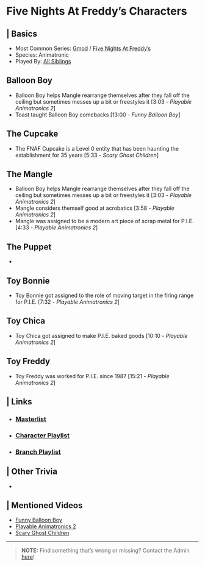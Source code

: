 # Five Nights At Freddy’s Characters  


## | Basics
- Most Common Series: [Gmod](6.Series/Gmod.html) / [Five Nights At Freddy’s](6.Series/FNAF.html)  
- Species: Animatronic  
- Played By: [All Siblings](./chapter_3.html)


## Balloon Boy
- Balloon Boy helps Mangle rearrange themselves after they fall off the ceiling but sometimes messes up a bit or freestyles it \[3:03 - *Playable Animatronics 2*]
- Toast taught Balloon Boy comebacks \[13:00 - *Funny Balloon Boy*]

## The Cupcake
- The FNAF Cupcake is a Level 0 entity that has been haunting the establishment for 35 years \[5:33 - *Scary Ghost Children*]

## The Mangle
- Balloon Boy helps Mangle rearrange themselves after they fall off the ceiling but sometimes messes up a bit or freestyles it \[3:03 - *Playable Animatronics 2*]
- Mangle considers themself good at acrobatics \[3:58 - *Playable Animatronics 2*]
- Mangle was assigned to be a modern art piece of scrap metal for P.I.E. \[4:33 - *Playable Animatronics 2*]

## The Puppet
- 

## Toy Bonnie
- Toy Bonnie got assigned to the role of moving target in the firing range for P.I.E. \[7:32 - *Playable Animatronics 2*]

## Toy Chica
- Toy Chica got assigned to make P.I.E. baked goods \[10:10 - *Playable Animatronics 2*]

## Toy Freddy
- Toy Freddy was worked for P.I.E. since 1987 \[15:21 - *Playable Animatronics 2*]

 
## | Links  
- ### [Masterlist]()  
- ### [Character Playlist]()  
- ### [Branch Playlist]()  


## | Other Trivia  
-   

## | Mentioned Videos
- [Funny Balloon Boy](https://youtu.be/EnoiRkmE1y8)
- [Playable Animatronics 2](https://youtu.be/_tv07JJ0HE8)
- [Scary Ghost Children](https://youtu.be/mUAbzwh5m6U)

----

> **NOTE:** Find something that’s wrong or missing? Contact the Admin [here](chapter_2.html)!